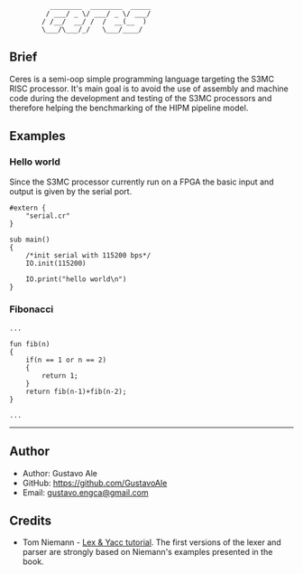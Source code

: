 ```
          ________  ________  _____
         / ___/ _ \/ ___/ _ \/ ___/
        / /__/  __/ /  /  __(__  ) 
        \___/\___/_/   \___/____/  
```                         
## Brief
Ceres is a semi-oop simple programming language targeting the S3MC RISC 
processor. It's main goal is to avoid the use of assembly and machine code 
during the development and testing of the S3MC processors and therefore helping 
the benchmarking of the HIPM pipeline model. 

## Examples
### Hello world 
Since the S3MC processor currently run on a FPGA the basic input and output is 
given by the serial port.
```
#extern {
    "serial.cr"
}

sub main()
{
    /*init serial with 115200 bps*/
    IO.init(115200)

    IO.print("hello world\n")
}
```


### Fibonacci
```
...

fun fib(n)
{
    if(n == 1 or n == 2)
    {
        return 1;
    }
    return fib(n-1)+fib(n-2);
}

...
```

---
## Author

* Author: Gustavo Ale
* GitHub: https://github.com/GustavoAle
* Email: gustavo.engca@gmail.com

## Credits

* Tom Niemann - [Lex & Yacc tutorial](https://www.epaperpress.com/lexandyacc/). 
The first versions of the lexer and parser are strongly based on Niemann's 
examples presented in the book.
